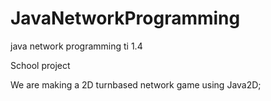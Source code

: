 # JavaNetworkProgramming
java network programming ti 1.4

School project

We are making a 2D turnbased network game using Java2D;
